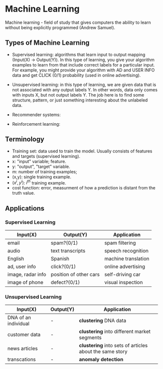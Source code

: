# Machine Learning

Machine learning - field of study that gives computers the ability to learn without being explicitly programmed (Andrew Samuel).

## Types of Machine Learning

- Supervised learning: algorithms that learn input to output mapping (Input(X) -> Output(Y)). In this type of learning, you give your algorithm examples to learn from that include correct labels for a particular input. For example, you might provide your algorithm with AD and USER INFO data and get CLICK (0/1) probability (used in online advertising).

- Unsupervised learning: in this type of learning, we are given data that is not associated with any output labels Y. In other words, data only comes with inputs X, but not output labels Y. The job here is to find some structure, pattern, or just something interesting about the unlabeled data.

- Recommender systems:

- Reinforcement learning: 

## Terminology

- Training set: data used to train the model. Usually consists of features and targets (supervised learning).
- x: "input" variable; feature.
- y: "output", "target" variable.
- m: number of training examples;
- (x,y): single training example.
- $(x^i, y^i)$: $i^{th}$ training example.
- cost function: error, measurment of how a prediction is distant from the truth value.

## Applications

### Supervised Learning

| Input(X) | Output(Y) | Application |
| -------- | --------- | ----------- |
| email | spam?(0/1) | spam filtering |
| audio | text transcripts | speech recognition |
| English | Spanish | machine translation |
| ad, user info | click?(0/1) | online advertising |
| image, radar info | position of other cars | self-driving car |
| image of phone | defect?(0/1) | visual inspection |

### Unsupervised Learning

| Input(X) | Output(Y) | Application |
| -------- | --------- | ----------- |
| DNA of an individual | - | **clustering** DNA data |
| customer data | - | **clustering** into different market segments |
| news articles | - | **clustering** into sets of articles about the same story |
| transcations | - | **anomaly detection** |
